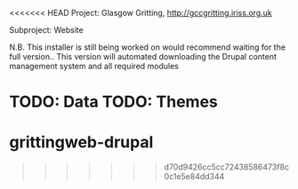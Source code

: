 <<<<<<< HEAD
Project: Glasgow Gritting, http://gccgritting.iriss.org.uk

Subproject: Website

N.B. This installer is still being worked on would recommend 
waiting for the full version..
This version will automated downloading the Drupal
content management system and all required modules

TODO: Data
TODO: Themes
=======
grittingweb-drupal
==================
>>>>>>> d70d9426cc5cc72438586473f8c0c1e5e84dd344
